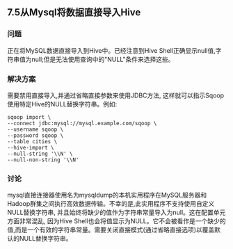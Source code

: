 <h2>7.5从Mysql将数据直接导入Hive</h2>

<h3>问题</h3>
正在将MySQL数据直接导入到Hive中。已经注意到Hive Shell正确显示null值,字符串值为null;但是无法使用查询中的"NULL"条件来选择这些。

<h3>解决方案</h3>
需要禁用直接导入,并通过省略直接参数来使用JDBC方法, 这样就可以指示Sqoop使用特定Hive的NULL替换字符串。例如:

```
sqoop import \
--connect jdbc:mysql://mysql.example.com/sqoop \
--username sqoop \
--password sqoop \
--table cities \
--hive-import \
--null-string '\\N' \
--null-non-string '\\N'
```

<h3>讨论</h3>
mysql直接连接器使用名为mysqldump的本机实用程序在MySQL服务器和Hadoop群集之间执行高效数据传输。不幸的是,此实用程序不支持使用自定义NULL替换字符串,
并且始终将缺少的值作为字符串常量导入为null。这在配置单元方面非常混乱, 因为Hive Shell也会将值显示为NULL。它不会被看作是一个缺少的值,而是一个有效的字符串常量。需要关闭直接模式(通过省略直接选项)以覆盖默认的NULL替换字符串。


